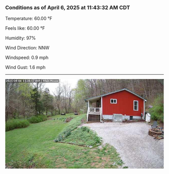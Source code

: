 ### Conditions as of April 6, 2025 at 11:43:32 AM CDT 

Temperature: 60.00 &deg;F

Feels like: 60.00 &deg;F

Humidity: 97%

Wind Direction: NNW

Windspeed: 0.9 mph

Wind Gust: 1.6 mph

---

<img src="./images/latest.jpeg"/>

